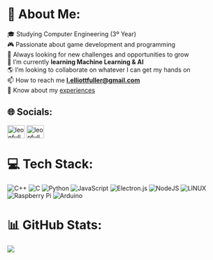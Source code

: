 # 💫 About Me:
:mortar_board: Studying Computer Engineering (3º Year)<br>
:video_game: Passionate about game development and programming<br>
:rocket: Always looking for new challenges and opportunities to grow<br>
:seedling: I’m currently **learning Machine Learning & AI**<br>
:earth_americas: I’m looking to collaborate on whatever I can get my hands on<br>
📫 How to reach me **l.elliottfuller@gmail.com**<br>
📄 Know about my [experiences](https://drive.google.com/file/d/1eHPBuWvotxka2MEYuwhVWolxgb8Nrb6i/view?usp=sharing)


## 🌐 Socials:
<p align="left">
<a href="https://twitter.com/leonfullxr" target="blank"><img align="center" src="https://raw.githubusercontent.com/rahuldkjain/github-profile-readme-generator/master/src/images/icons/Social/twitter.svg" alt="leonfullxr" height="30" width="40" /></a>
<a href="https://linkedin.com/in/leonfuller" target="blank"><img align="center" src="https://raw.githubusercontent.com/rahuldkjain/github-profile-readme-generator/master/src/images/icons/Social/linked-in-alt.svg" alt="leonfuller" height="30" width="40" /></a>
</p>

# 💻 Tech Stack:
![C++](https://img.shields.io/badge/c++-%2300599C.svg?style=for-the-badge&logo=c%2B%2B&logoColor=white) ![C](https://img.shields.io/badge/c-%2300599C.svg?style=for-the-badge&logo=c&logoColor=white) ![Python](https://img.shields.io/badge/python-3670A0?style=for-the-badge&logo=python&logoColor=ffdd54) ![JavaScript](https://img.shields.io/badge/javascript-%23323330.svg?style=for-the-badge&logo=javascript&logoColor=%23F7DF1E) ![Electron.js](https://img.shields.io/badge/Electron-191970?style=for-the-badge&logo=Electron&logoColor=white) ![NodeJS](https://img.shields.io/badge/node.js-6DA55F?style=for-the-badge&logo=node.js&logoColor=white) ![LINUX](https://img.shields.io/badge/Linux-FCC624?style=for-the-badge&logo=linux&logoColor=black) ![Raspberry Pi](https://img.shields.io/badge/-RaspberryPi-C51A4A?style=for-the-badge&logo=Raspberry-Pi) ![Arduino](https://img.shields.io/badge/-Arduino-00979D?style=for-the-badge&logo=Arduino&logoColor=white)
# 📊 GitHub Stats:
![](https://github-readme-stats.vercel.app/api/top-langs/?username=leonfullxr&theme=dark&hide_border=false&include_all_commits=false&count_private=true&layout=compact)

